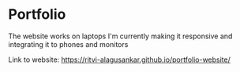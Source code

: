 # Portfolio
The website works on laptops I'm currently making it responsive and integrating it to phones and monitors

Link to website: https://ritvi-alagusankar.github.io/portfolio-website/
